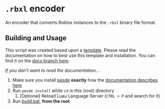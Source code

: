 # `.rbxl` encoder

An encoder that converts Roblox instances to the `.rbxl` binary file format.

## Building and Usage

This script was created based upon a [template](https://github.com/rocult/script-template).
Please read the documentation on how to best use this template and installation.
You can find it on the [docs branch here](https://github.com/rocult/script-template/tree/docs).

*If you don't want to read the documentation...*

1. Make sure you install [pesde](https://docs.pesde.dev/installation/) **exactly** how the [documentation describes here](https://docs.pesde.dev/installation/)
2. Run `pesde install` while `cd` in this (root) directory
   1. \[Optional\] Reload Luau Language Server (`CTRL + P` and search for it)
3. Run [build.bat](./scripts/build.bat), **from the root**
